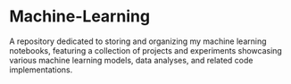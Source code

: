 # Machine-Learning
A repository dedicated to storing and organizing my machine learning notebooks, featuring a collection of projects and experiments showcasing various machine learning models, data analyses, and related code implementations.

